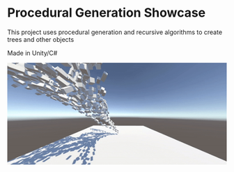 # Procedural Generation Showcase

This project uses procedural generation and recursive algorithms to create trees and other objects

Made in Unity/C#

![Demo](./TreeBuilding.gif)
